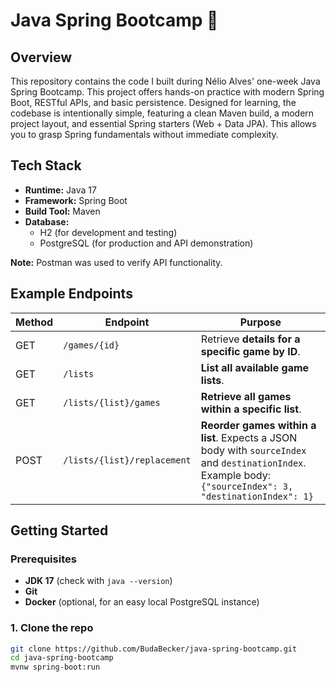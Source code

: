 # Java Spring Bootcamp 🚀

## Overview
This repository contains the code I built during Nélio Alves' one-week Java Spring Bootcamp. This project offers hands-on practice with modern Spring Boot, RESTful APIs, and basic persistence. Designed for learning, the codebase is intentionally simple, featuring a clean Maven build, a modern project layout, and essential Spring starters (Web + Data JPA). This allows you to grasp Spring fundamentals without immediate complexity.


## Tech Stack
* **Runtime:** Java 17
* **Framework:** Spring Boot
* **Build Tool:** Maven
* **Database:**
    * H2 (for development and testing)
    * PostgreSQL (for production and API demonstration)

**Note:** Postman was used to verify API functionality.


## Example Endpoints

| Method | Endpoint                    | Purpose                                           |
| ------ | --------------------------- | ------------------------------------------------- |
| GET    | `/games/{id}`               | Retrieve **details for a specific game by ID**.   |
| GET    | `/lists`                    | **List all available game lists**.                |
| GET    | `/lists/{list}/games`       | **Retrieve all games within a specific list**.    |
| POST   | `/lists/{list}/replacement` | **Reorder games within a list**. Expects a JSON body with `sourceIndex` and `destinationIndex`. Example body: `{"sourceIndex": 3, "destinationIndex": 1}` |

## Getting Started
### Prerequisites
* **JDK 17** (check with `java --version`)
* **Git**
* **Docker** (optional, for an easy local PostgreSQL instance)
### 1. Clone the repo
```bash
git clone https://github.com/BudaBecker/java-spring-bootcamp.git
cd java-spring-bootcamp
mvnw spring-boot:run
```